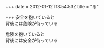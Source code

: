 +++
date = 2012-01-12T13:54:53Z
title = "る"

+++
安全を抱いていると  
背後には危険が待っている  
  
危険を抱いていると  
背後には安全が待っている  